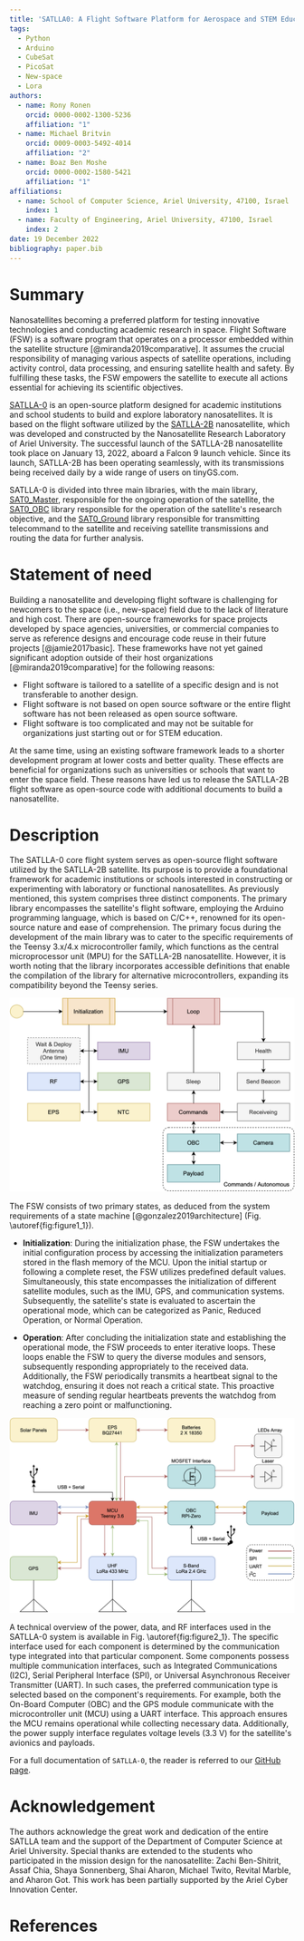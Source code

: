 ```yaml
---
title: 'SATLLA0: A Flight Software Platform for Aerospace and STEM Education'
tags:
  - Python
  - Arduino
  - CubeSat
  - PicoSat
  - New-space
  - Lora
authors:
  - name: Rony Ronen
    orcid: 0000-0002-1300-5236
    affiliation: "1"
  - name: Michael Britvin
    orcid: 0009-0003-5492-4014
    affiliation: "2"
  - name: Boaz Ben Moshe
    orcid: 0000-0002-1580-5421
    affiliation: "1"
affiliations:
  - name: School of Computer Science, Ariel University, 47100, Israel
    index: 1
  - name: Faculty of Engineering, Ariel University, 47100, Israel
    index: 2
date: 19 December 2022
bibliography: paper.bib
---
```

# Summary
Nanosatellites becoming a preferred platform for testing innovative technologies and conducting academic research in space. Flight Software (FSW) is a software program that operates on a processor embedded within the satellite structure [@miranda2019comparative]. It assumes the crucial responsibility of managing various aspects of satellite operations, including activity control, data processing, and ensuring satellite health and safety. By fulfilling these tasks, the FSW empowers the satellite to execute all actions essential for achieving its scientific objectives.

[SATLLA-0](https://github.com/kcglab/satllazero) is an open-source platform designed for academic institutions and school students to build and explore laboratory nanosatellites. It is based on the flight software utilized by the [SATLLA-2B](https://tinygs.com/satellite/SATLLA-2B) nanosatellite, which was developed and constructed by the Nanosatellite Research Laboratory of Ariel University. The successful launch of the SATLLA-2B nanosatellite took place on January 13, 2022, aboard a Falcon 9 launch vehicle. Since its launch, SATLLA-2B has been operating seamlessly, with its transmissions being received daily by a wide range of users on tinyGS.com.

SATLLA-0 is divided into three main libraries, with the main library, [SAT0_Master](../blob/master/software/SAT0_Master), responsible for the ongoing operation of the satellite, the [SAT0_OBC](../blob/master/software/SAT0_OBC) library responsible for the operation of the satellite's research objective, and the [SAT0_Ground](../blob/master/software/SAT0_Ground) library responsible for transmitting telecommand to the satellite and receiving satellite transmissions and routing the data for further analysis.

# Statement of need
Building a nanosatellite and developing flight software is challenging for newcomers to the space (i.e., new-space) field due to the lack of literature and high cost. There are open-source frameworks for space projects developed by space agencies, universities, or commercial companies to serve as reference designs and encourage code reuse in their future projects [@jamie2017basic]. These frameworks have not yet gained significant adoption outside of their host organizations [@miranda2019comparative] for the following reasons:
* Flight software is tailored to a satellite of a specific design and is not transferable to another design.
* Flight software is not based on open source software or the entire flight software has not been released as open source software.
* Flight software is too complicated and may not be suitable for organizations just starting out or for STEM education.

At the same time, using an existing software framework leads to a shorter development program at lower costs and better quality. These effects are beneficial for organizations such as universities or schools that want to enter the space field. These reasons have led us to release the SATLLA-2B flight software as open-source code with additional documents to build a nanosatellite.

# Description
The SATLLA-0 core flight system serves as open-source flight software utilized by the SATLLA-2B satellite. Its purpose is to provide a foundational framework for academic institutions or schools interested in constructing or experimenting with laboratory or functional nanosatellites. As previously mentioned, this system comprises three distinct components. The primary library encompasses the satellite's flight software, employing the Arduino programming language, which is based on C/C++, renowned for its open-source nature and ease of comprehension. The primary focus during the development of the main library was to cater to the specific requirements of the Teensy 3.x/4.x microcontroller family, which functions as the central microprocessor unit (MPU) for the SATLLA-2B nanosatellite. However, it is worth noting that the library incorporates accessible definitions that enable the compilation of the library for alternative microcontrollers, expanding its compatibility beyond the Teensy series.

![Figure 1: SATLLA-0 FSW two main states: Initialization and Operation.\label{fig:figure1_1}](figure1_1.png)

The FSW consists of two primary states, as deduced from the system requirements of a state machine [@gonzalez2019architecture] (Fig. \autoref{fig:figure1_1}).

* **Initialization**: During the initialization phase, the FSW undertakes the initial configuration process by accessing the initialization parameters stored in the flash memory of the MCU. Upon the initial startup or following a complete reset, the FSW utilizes predefined default values. Simultaneously, this state encompasses the initialization of different satellite modules, such as the IMU, GPS, and communication systems. Subsequently, the satellite's state is evaluated to ascertain the operational mode, which can be categorized as Panic, Reduced Operation, or Normal Operation.

* **Operation**: After concluding the initialization state and establishing the operational mode, the FSW proceeds to enter iterative loops. These loops enable the FSW to query the diverse modules and sensors, subsequently responding appropriately to the received data. Additionally, the FSW periodically transmits a heartbeat signal to the watchdog, ensuring it does not reach a critical state. This proactive measure of sending regular heartbeats prevents the watchdog from reaching a zero point or malfunctioning.

![Figure 2: SATLLA-0 Power and Protocol interfaces.\label{fig:figure2_1}](figure2_1.png)

A technical overview of the power, data, and RF interfaces used in the SATLLA-0 system is available in Fig. \autoref{fig:figure2_1}. The specific interface used for each component is determined by the communication type integrated into that particular component. Some components possess multiple communication interfaces, such as Integrated Communications (I2C), Serial Peripheral Interface (SPI), or Universal Asynchronous Receiver Transmitter (UART). In such cases, the preferred communication type is selected based on the component's requirements. For example, both the On-Board Computer (OBC) and the GPS module communicate with the microcontroller unit (MCU) using a UART interface. This approach ensures the MCU remains operational while collecting necessary data. Additionally, the power supply interface regulates voltage levels (3.3 V) for the satellite's avionics and payloads.

For a full documentation of `SATLLA-0`, the reader is referred to our [GitHub page](https://github.com/kcglab/satllazero).

# Acknowledgement
The authors acknowledge the great work and dedication of the entire SATLLA team and the support of the Department of Computer Science at Ariel University. Special thanks are extended to the students who participated in the mission design for the nanosatellite: Zachi Ben-Shitrit, Assaf Chia, Shaya Sonnenberg, Shai Aharon, Michael Twito, Revital Marble, and Aharon Got. This work has been partially supported by the Ariel Cyber Innovation Center.

# References


